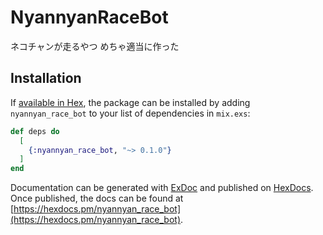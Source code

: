 # NyannyanRaceBot

ネコチャンが走るやつ
めちゃ適当に作った

## Installation

If [available in Hex](https://hex.pm/docs/publish), the package can be installed
by adding `nyannyan_race_bot` to your list of dependencies in `mix.exs`:

```elixir
def deps do
  [
    {:nyannyan_race_bot, "~> 0.1.0"}
  ]
end
```

Documentation can be generated with [ExDoc](https://github.com/elixir-lang/ex_doc)
and published on [HexDocs](https://hexdocs.pm). Once published, the docs can
be found at [https://hexdocs.pm/nyannyan_race_bot](https://hexdocs.pm/nyannyan_race_bot).

